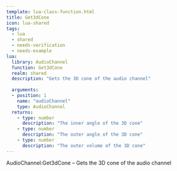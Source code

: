 ```yaml
---
template: lua-class-function.html
title: Get3dCone
icon: lua-shared
tags:
  - lua
  - shared
  - needs-verification
  - needs-example
lua:
  library: AudioChannel
  function: Get3dCone
  realm: shared
  description: "Gets the 3D cone of the audio channel"
  
  arguments:
  - position: 1
    name: "audioChannel"
    type: AudioChannel
  returns:
    - type: number
      description: "The inner angle of the 3D cone"
    - type: number
      description: "The outer angle of the 3D cone"
    - type: number
      description: "The outer volume of the 3D cone"
---
```


<div class="lua__search__keywords">
AudioChannel:Get3dCone &#x2013; Gets the 3D cone of the audio channel
</div>
